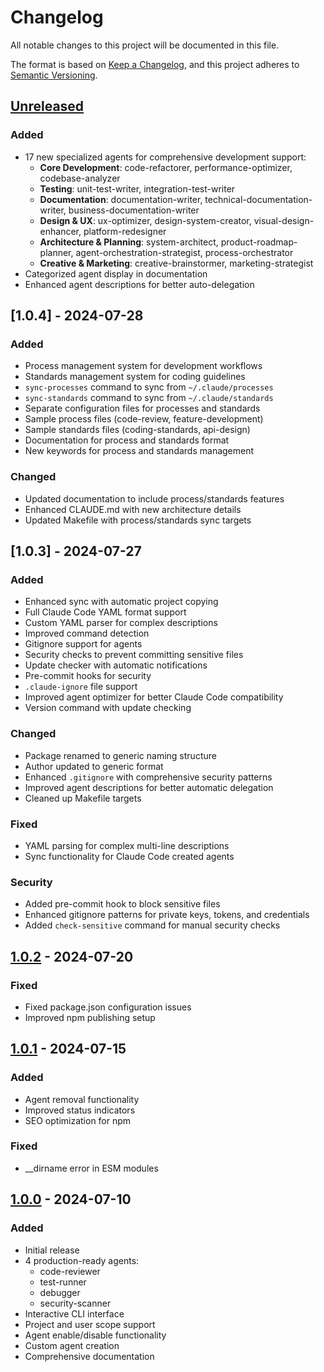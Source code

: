 # Changelog

All notable changes to this project will be documented in this file.

The format is based on [Keep a Changelog](https://keepachangelog.com/en/1.0.0/),
and this project adheres to [Semantic Versioning](https://semver.org/spec/v2.0.0.html).

## [Unreleased]

### Added
- 17 new specialized agents for comprehensive development support:
  - **Core Development**: code-refactorer, performance-optimizer, codebase-analyzer
  - **Testing**: unit-test-writer, integration-test-writer
  - **Documentation**: documentation-writer, technical-documentation-writer, business-documentation-writer
  - **Design & UX**: ux-optimizer, design-system-creator, visual-design-enhancer, platform-redesigner
  - **Architecture & Planning**: system-architect, product-roadmap-planner, agent-orchestration-strategist, process-orchestrator
  - **Creative & Marketing**: creative-brainstormer, marketing-strategist
- Categorized agent display in documentation
- Enhanced agent descriptions for better auto-delegation

## [1.0.4] - 2024-07-28

### Added
- Process management system for development workflows
- Standards management system for coding guidelines
- `sync-processes` command to sync from `~/.claude/processes`
- `sync-standards` command to sync from `~/.claude/standards`
- Separate configuration files for processes and standards
- Sample process files (code-review, feature-development)
- Sample standards files (coding-standards, api-design)
- Documentation for process and standards format
- New keywords for process and standards management

### Changed
- Updated documentation to include process/standards features
- Enhanced CLAUDE.md with new architecture details
- Updated Makefile with process/standards sync targets

## [1.0.3] - 2024-07-27

### Added
- Enhanced sync with automatic project copying
- Full Claude Code YAML format support
- Custom YAML parser for complex descriptions
- Improved command detection
- Gitignore support for agents
- Security checks to prevent committing sensitive files
- Update checker with automatic notifications
- Pre-commit hooks for security
- `.claude-ignore` file support
- Improved agent optimizer for better Claude Code compatibility
- Version command with update checking

### Changed
- Package renamed to generic naming structure
- Author updated to generic format
- Enhanced `.gitignore` with comprehensive security patterns
- Improved agent descriptions for better automatic delegation
- Cleaned up Makefile targets

### Fixed
- YAML parsing for complex multi-line descriptions
- Sync functionality for Claude Code created agents

### Security
- Added pre-commit hook to block sensitive files
- Enhanced gitignore patterns for private keys, tokens, and credentials
- Added `check-sensitive` command for manual security checks

## [1.0.2] - 2024-07-20

### Fixed
- Fixed package.json configuration issues
- Improved npm publishing setup

## [1.0.1] - 2024-07-15

### Added
- Agent removal functionality
- Improved status indicators
- SEO optimization for npm

### Fixed
- __dirname error in ESM modules

## [1.0.0] - 2024-07-10

### Added
- Initial release
- 4 production-ready agents:
  - code-reviewer
  - test-runner
  - debugger
  - security-scanner
- Interactive CLI interface
- Project and user scope support
- Agent enable/disable functionality
- Custom agent creation
- Comprehensive documentation

[Unreleased]: https://github.com/yourusername/sub-agents/compare/v1.0.2...HEAD
[1.0.2]: https://github.com/yourusername/sub-agents/compare/v1.0.1...v1.0.2
[1.0.1]: https://github.com/yourusername/sub-agents/compare/v1.0.0...v1.0.1
[1.0.0]: https://github.com/yourusername/sub-agents/releases/tag/v1.0.0